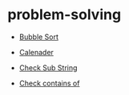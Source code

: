
# problem-solving

- [Bubble Sort](https://github.com/Bhaveshkadam/problem-solving/tree/main/Bubble%20sort)

- [Calenader](https://github.com/Bhaveshkadam/problem-solving/tree/main/Calenader)

- [Check Sub String](https://github.com/Bhaveshkadam/problem-solving/tree/main/Check%20Sub%20String)

- [Check contains of](https://github.com/Bhaveshkadam/problem-solving/tree/main/Check%20contains%20of)



